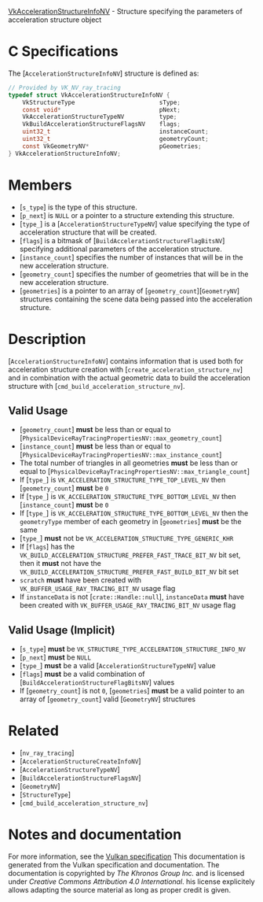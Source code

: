 [VkAccelerationStructureInfoNV](https://www.khronos.org/registry/vulkan/specs/1.3-extensions/man/html/VkAccelerationStructureInfoNV.html) - Structure specifying the parameters of acceleration structure object

# C Specifications
The [`AccelerationStructureInfoNV`] structure is defined as:
```c
// Provided by VK_NV_ray_tracing
typedef struct VkAccelerationStructureInfoNV {
    VkStructureType                        sType;
    const void*                            pNext;
    VkAccelerationStructureTypeNV          type;
    VkBuildAccelerationStructureFlagsNV    flags;
    uint32_t                               instanceCount;
    uint32_t                               geometryCount;
    const VkGeometryNV*                    pGeometries;
} VkAccelerationStructureInfoNV;
```

# Members
- [`s_type`] is the type of this structure.
- [`p_next`] is `NULL` or a pointer to a structure extending this structure.
- [`type_`] is a [`AccelerationStructureTypeNV`] value specifying the type of acceleration structure that will be created.
- [`flags`] is a bitmask of [`BuildAccelerationStructureFlagBitsNV`] specifying additional parameters of the acceleration structure.
- [`instance_count`] specifies the number of instances that will be in the new acceleration structure.
- [`geometry_count`] specifies the number of geometries that will be in the new acceleration structure.
- [`geometries`] is a pointer to an array of [`geometry_count`][`GeometryNV`] structures containing the scene data being passed into the acceleration structure.

# Description
[`AccelerationStructureInfoNV`] contains information that is used both
for acceleration structure creation with
[`create_acceleration_structure_nv`] and in combination with the actual
geometric data to build the acceleration structure with
[`cmd_build_acceleration_structure_nv`].
## Valid Usage
-  [`geometry_count`] **must**  be less than or equal to [`PhysicalDeviceRayTracingPropertiesNV::max_geometry_count`]
-  [`instance_count`] **must**  be less than or equal to [`PhysicalDeviceRayTracingPropertiesNV::max_instance_count`]
-    The total number of triangles in all geometries  **must**  be less than or equal to [`PhysicalDeviceRayTracingPropertiesNV::max_triangle_count`]
-    If [`type_`] is `VK_ACCELERATION_STRUCTURE_TYPE_TOP_LEVEL_NV` then [`geometry_count`] **must**  be `0`
-    If [`type_`] is `VK_ACCELERATION_STRUCTURE_TYPE_BOTTOM_LEVEL_NV` then [`instance_count`] **must**  be `0`
-    If [`type_`] is `VK_ACCELERATION_STRUCTURE_TYPE_BOTTOM_LEVEL_NV` then the `geometryType` member of each geometry in [`geometries`] **must**  be the same
-  [`type_`] **must**  not be `VK_ACCELERATION_STRUCTURE_TYPE_GENERIC_KHR`
-    If [`flags`] has the `VK_BUILD_ACCELERATION_STRUCTURE_PREFER_FAST_TRACE_BIT_NV` bit set, then it  **must**  not have the `VK_BUILD_ACCELERATION_STRUCTURE_PREFER_FAST_BUILD_BIT_NV` bit set
-  `scratch` **must**  have been created with `VK_BUFFER_USAGE_RAY_TRACING_BIT_NV` usage flag
-    If `instanceData` is not [`crate::Handle::null`], `instanceData` **must**  have been created with `VK_BUFFER_USAGE_RAY_TRACING_BIT_NV` usage flag

## Valid Usage (Implicit)
-  [`s_type`] **must**  be `VK_STRUCTURE_TYPE_ACCELERATION_STRUCTURE_INFO_NV`
-  [`p_next`] **must**  be `NULL`
-  [`type_`] **must**  be a valid [`AccelerationStructureTypeNV`] value
-  [`flags`] **must**  be a valid combination of [`BuildAccelerationStructureFlagBitsNV`] values
-    If [`geometry_count`] is not `0`, [`geometries`] **must**  be a valid pointer to an array of [`geometry_count`] valid [`GeometryNV`] structures

# Related
- [`nv_ray_tracing`]
- [`AccelerationStructureCreateInfoNV`]
- [`AccelerationStructureTypeNV`]
- [`BuildAccelerationStructureFlagsNV`]
- [`GeometryNV`]
- [`StructureType`]
- [`cmd_build_acceleration_structure_nv`]

# Notes and documentation
For more information, see the [Vulkan specification](https://www.khronos.org/registry/vulkan/specs/1.3-extensions/html/vkspec.html)
This documentation is generated from the Vulkan specification and documentation.
The documentation is copyrighted by *The Khronos Group Inc.* and is licensed under *Creative Commons Attribution 4.0 International*.
his license explicitely allows adapting the source material as long as proper credit is given.
        
